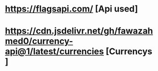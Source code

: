 # https://flagsapi.com/ [Api used]
# https://cdn.jsdelivr.net/gh/fawazahmed0/currency-api@1/latest/currencies [Currencys ]
